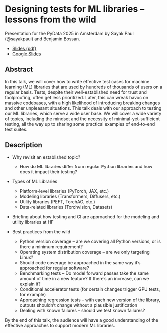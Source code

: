 # Designing tests for ML libraries – lessons from the wild

Presentation for the PyData 2025 in Amsterdam by Sayak Paul (@sayakpaul) and Benjamin Bossan.

- [Slides (pdf)](https://github.com/BenjaminBossan/presentations/blob/main/2025-09-25-PyData/slides.pdf)
- [Google Slides](https://docs.google.com/presentation/d/1cxdVkoUBtPYo9lbs8Bjy0ALMSZH4HHYmokALWFAYETI/edit?usp=sharing)

## Abstract

In this talk, we will cover how to write effective test cases for machine learning (ML) libraries that are used by hundreds of thousands of users on a regular basis. Tests, despite their well-established need for trust and foolproofing, often get less prioritized. Later, this can wreak havoc on massive codebases, with a high likelihood of introducing breaking changes and other unpleasant situations. This talk deals with our approach to testing our ML libraries, which serve a wide user base. We will cover a wide variety of topics, including the mindset and the necessity of minimal-yet-sufficient testing, all the way up to sharing some practical examples of end-to-end test suites.

## Description

- Why revisit an established topic?
  - How do ML libraries differ from regular Python libraries and how does it impact their testing?

- Types of ML Libraries
  - Platform-level libraries (PyTorch, JAX, etc.)
  - Modeling libraries (Transformers, Diffusers, etc.)
  - Utility libraries (PEFT, TorchAO, etc.)
  - Data-related libraries (Torchvision, Datasets)

- Briefing about how testing and CI are approached for the modeling and utility libraries at HF

- Best practices from the wild
  - Python version coverage – are we covering all Python versions, or is there a minimum requirement?
  - Operating system distribution coverage – are we only targeting Linux?
  - Should code coverage be approached in the same way it’s approached for regular software?
  - Benchmarking tests – Do model forward passes take the same amount of time in a new feature? If there’s an increase, can we explain it?
  - Conditional accelerator tests (for certain changes trigger GPU tests, for example)
  - Approaching regression tests – with each new version of the library, outputs shouldn’t change without a plausible justification
  - Dealing with known failures – should we test known failures?

By the end of this talk, the audience will have a good understanding of the effective approaches to support modern ML libraries.
